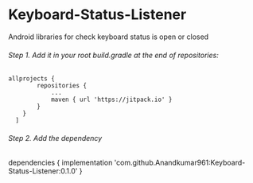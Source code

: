 # Keyboard-Status-Listener
Android libraries for check keyboard status is open or closed

###### Step 1. Add it in your root build.gradle at the end of repositories:
```
allprojects {
		repositories {
			...
			maven { url 'https://jitpack.io' }
		}
	}
  ]
  ```
 ###### Step 2. Add the dependency
  dependencies {
	        implementation 'com.github.Anandkumar961:Keyboard-Status-Listener:0.1.0'
	}
  
  
  
  

